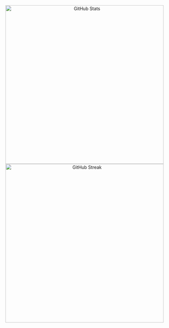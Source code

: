 <!--
**Nam0vicH/Nam0vicH** is a ✨ _special_ ✨ repository because its `README.md` (this file) appears on your GitHub profile.

Here are some ideas to get you started:

- 🔭 I’m currently working on ...
- 🌱 I’m currently learning ...
- 👯 I’m looking to collaborate on ...
- 🤔 I’m looking for help with ...
- 💬 Ask me about ...
- 📫 How to reach me: ...
- 😄 Pronouns: ...
- ⚡ Fun fact: ...
-->

<div align="center">

<img width="500" src="https://github-readme-stats.vercel.app/api?username=Nam0vicH&show_icons=true&theme=transparent&title_color=d4be98&text_color=d4be98&icon_color=d4be98&bg_color=282828&border_color=3d444d&hide_border=false&count_private=true&include_all_commits=true" alt="GitHub Stats" />

<img width="500" src="https://github-readme-streak-stats.herokuapp.com/?user=Nam0vicH&theme=transparent&background=282828&ring=d4be98&fire=d4be98&currStreakLabel=d4be98&sideLabels=d4be98&currStreakNum=d4be98&dates=d4be98&sideNums=d4be98&border=3d444d" alt="GitHub Streak" />

</div>
